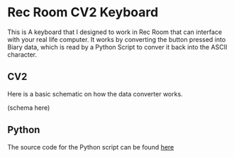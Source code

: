 # Rec Room CV2 Keyboard

This is A keyboard that I designed to work in Rec Room that can interface with your real life computer. It works by converting the button pressed into Biary data, which is read by a Python Script to conver it back into the ASCII character.

## CV2

Here is a basic schematic on how the data converter works.

(schema here)

## Python

The source code for the Python script can be found [here](https://github.com/RealMCoded/RecRoomKeyboard/blob/main/RecRoomColorToBinary.py)

